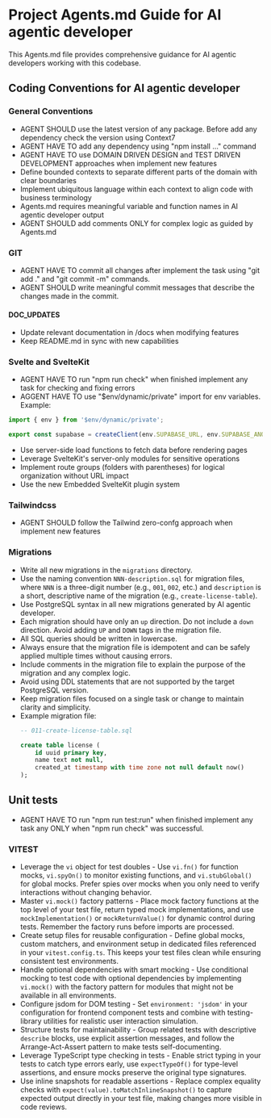 # Project Agents.md Guide for AI agentic developer

This Agents.md file provides comprehensive guidance for AI agentic developers working with this codebase.

## Coding Conventions for AI agentic developer

### General Conventions
- AGENT SHOULD use the latest version of any package. Before add any dependency check the version using Context7
- AGENT HAVE TO add any dependency using "npm install ..." command
- AGENT HAVE TO use DOMAIN DRIVEN DESIGN and TEST DRIVEN DEVELOPMENT approaches when implement new features
- Define bounded contexts to separate different parts of the domain with clear boundaries
- Implement ubiquitous language within each context to align code with business terminology
- Agents.md requires meaningful variable and function names in AI agentic developer output
- AGENT SHOULD add comments ONLY for complex logic as guided by Agents.md

### GIT
- AGENT HAVE TO commit all changes after implement the task using "git add ." and "git commit -m" commands. 
- AGENT SHOULD write meaningful commit messages that describe the changes made in the commit.

#### DOC_UPDATES
- Update relevant documentation in /docs when modifying features
- Keep README.md in sync with new capabilities

### Svelte and SvelteKit
- AGENT HAVE TO run "npm run check" when finished implement any task for checking and fixing errors
- AGGENT HAVE TO use "$env/dynamic/private" import for env variables.
Example:
```js
import { env } from '$env/dynamic/private';

export const supabase = createClient(env.SUPABASE_URL, env.SUPABASE_ANON_KEY)
```
- Use server-side load functions to fetch data before rendering pages
- Leverage SvelteKit's server-only modules for sensitive operations
- Implement route groups (folders with parentheses) for logical organization without URL impact
- Use the new Embedded SvelteKit plugin system

### Tailwindcss
- AGENT SHOULD follow the Tailwind zero-confg approach when implement new features

### Migrations
- Write all new migrations in the `migrations` directory.
- Use the naming convention `NNN-description.sql` for migration files, where `NNN` is a three-digit number (e.g., `001`, `002`, etc.) and `description` is a short, descriptive name of the migration (e.g., `create-license-table`).
- Use PostgreSQL syntax in all new migrations generated by AI agentic developer.
- Each migration should have only an `up` direction. Do not include a `down` direction. Avoid adding `UP` and `DOWN` tags in the migration file.
- All SQL queries should be written in lowercase.
- Always ensure that the migration file is idempotent and can be safely applied multiple times without causing errors.
- Include comments in the migration file to explain the purpose of the migration and any complex logic.
- Avoid using DDL statements that are not supported by the target PostgreSQL version.
- Keep migration files focused on a single task or change to maintain clarity and simplicity.
- Example migration file:
  ```sql
  -- 011-create-license-table.sql

  create table license (
      id uuid primary key,
      name text not null,
      created_at timestamp with time zone not null default now()
  );
  ```

## Unit tests

- AGENT HAVE TO run "npm run test:run" when finished implement any task any ONLY when "npm run check" was successful.

### VITEST
- Leverage the `vi` object for test doubles - Use `vi.fn()` for function mocks, `vi.spyOn()` to monitor existing functions, and `vi.stubGlobal()` for global mocks. Prefer spies over mocks when you only need to verify interactions without changing behavior.
- Master `vi.mock()` factory patterns - Place mock factory functions at the top level of your test file, return typed mock implementations, and use `mockImplementation()` or `mockReturnValue()` for dynamic control during tests. Remember the factory runs before imports are processed.
- Create setup files for reusable configuration - Define global mocks, custom matchers, and environment setup in dedicated files referenced in your `vitest.config.ts`. This keeps your test files clean while ensuring consistent test environments.
- Handle optional dependencies with smart mocking - Use conditional mocking to test code with optional dependencies by implementing `vi.mock()` with the factory pattern for modules that might not be available in all environments.
- Configure jsdom for DOM testing - Set `environment: 'jsdom'` in your configuration for frontend component tests and combine with testing-library utilities for realistic user interaction simulation.
- Structure tests for maintainability - Group related tests with descriptive `describe` blocks, use explicit assertion messages, and follow the Arrange-Act-Assert pattern to make tests self-documenting.
- Leverage TypeScript type checking in tests - Enable strict typing in your tests to catch type errors early, use `expectTypeOf()` for type-level assertions, and ensure mocks preserve the original type signatures.
- Use inline snapshots for readable assertions - Replace complex equality checks with `expect(value).toMatchInlineSnapshot()` to capture expected output directly in your test file, making changes more visible in code reviews.